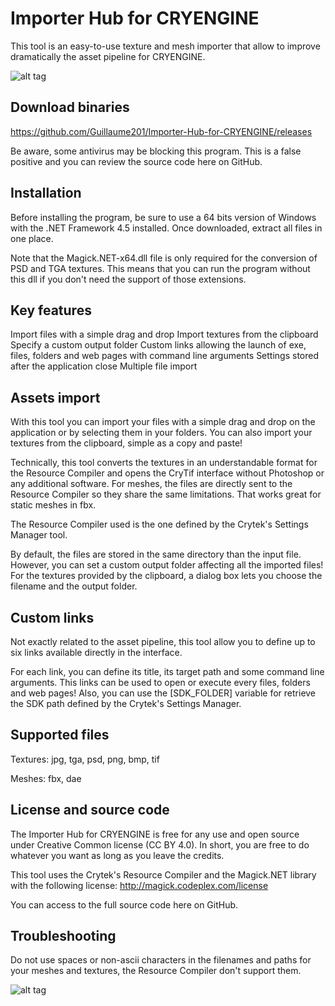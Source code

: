 Importer Hub for CRYENGINE
==========================

This tool is an easy-to-use texture and mesh importer that allow to improve dramatically the asset pipeline for CRYENGINE.

![alt tag](http://www.guillaume-puyal.com/uploads/Mar-2014/ImporterHub_v0-1_screen2.png)

Download binaries
--
https://github.com/Guillaume201/Importer-Hub-for-CRYENGINE/releases

Be aware, some antivirus may be blocking this program. This is a false positive and you can review the source code here on GitHub. 

Installation
--
Before installing the program, be sure to use a 64 bits version of Windows with the .NET Framework 4.5 installed.
Once downloaded, extract all files in one place.

Note that the Magick.NET-x64.dll file is only required for the conversion of PSD and TGA textures. This means that you can run the program without this dll if you don't need the support of those extensions.

Key features
--
Import files with a simple drag and drop
Import textures from the clipboard
Specify a custom output folder
Custom links allowing the launch of exe, files, folders and web pages with command line arguments
Settings stored after the application close
Multiple file import

Assets import
--
With this tool you can import your files with a simple drag and drop on the application or by selecting them in your folders.
You can also import your textures from the clipboard, simple as a copy and paste!

Technically, this tool converts the textures in an understandable format for the Resource Compiler and opens the CryTif interface without Photoshop or any additional software.
For meshes, the files are directly sent to the Resource Compiler so they share the same limitations. That works great for static meshes in fbx.

The Resource Compiler used is the one defined by the Crytek's Settings Manager tool.

By default, the files are stored in the same directory than the input file. However, you can set a custom output folder affecting all the imported files!
For the textures provided by the clipboard, a dialog box lets you choose the filename and the output folder.

Custom links
--
Not exactly related to the asset pipeline, this tool allow you to define up to six links available directly in the interface.

For each link, you can define its title, its target path and some command line arguments.
This links can be used to open or execute every files, folders and web pages!
Also, you can use the [SDK_FOLDER] variable for retrieve the SDK path defined by the Crytek's Settings Manager.

Supported files
--
Textures: jpg, tga, psd, png, bmp, tif

Meshes: fbx, dae

License and source code
--
The Importer Hub for CRYENGINE is free for any use and open source under Creative Common license (CC BY 4.0).
In short, you are free to do whatever you want as long as you leave the credits.

This tool uses the Crytek's Resource Compiler and the Magick.NET library with the following license: http://magick.codeplex.com/license

You can access to the full source code here on GitHub.

Troubleshooting
--
Do not use spaces or non-ascii characters in the filenames and paths for your meshes and textures, the Resource Compiler don't support them.

![alt tag](http://www.guillaume-puyal.com/uploads/Mar-2014/ImporterHub_v0-1_screen.png)

